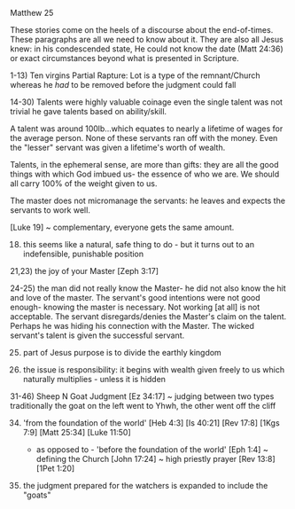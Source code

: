 Matthew 25


These stories come on the heels of a discourse about the end-of-times.
These paragraphs are all we need to know about it.
They are also all Jesus knew: in his condescended state, He could not know the date (Matt 24:36) or exact circumstances beyond what is presented in Scripture.  

1-13) Ten virgins
Partial Rapture: Lot is a type of the remnant/Church whereas he _had_ to be removed before the judgment could fall

14-30) Talents were highly valuable coinage
	even the single talent was not trivial
	he gave talents based on ability/skill. 

  A talent was around 100lb...which equates to nearly a lifetime of wages for the average person.
  None of these servants ran off with the money.
  Even the "lesser" servant was given a lifetime's worth of wealth.

  Talents, in the ephemeral sense, are more than gifts: they are all the good things with which God imbued us- the essence of who we are.
  We should all carry 100% of the weight given to us.
  
  The master does not micromanage the servants: he leaves and expects the servants to work well.  

[Luke 19] ~ complementary, everyone gets the same amount. 
  
18) this seems like a natural, safe thing to do - but it turns out to an indefensible, punishable position


21,23) the joy of your Master
	[Zeph 3:17]
	

24-25) the man did not really know the Master- he did not also know the hit and love of the master.
  The servant's good intentions were not good enough- knowing the master is necessary.
  Not working [at all] is not acceptable.
	The servant disregards/denies the Master's claim on the talent.
	Perhaps he was hiding his connection with the Master.
	The wicked servant's talent is given the successful servant.

25) part of Jesus purpose is to divide the earthly kingdom


29) the issue is responsibility: it begins with wealth given freely to us which naturally multiplies - unless it is hidden


31-46) Sheep N Goat Judgment
	[Ez 34:17] ~ judging between two types
	traditionally the goat on the left went to Yhwh, the other went off the cliff

34) 'from the foundation of the world'
		[Heb 4:3]
		[Is 40:21]
		[Rev 17:8]
		[1Kgs 7:9]
		[Matt 25:34]
		[Luke 11:50]
	 - as opposed to -
	'before the foundation of the world'
		[Eph 1:4] ~ defining the Church
		[John 17:24] ~ high priestly prayer
		[Rev 13:8]
		[1Pet 1:20]

41) the judgment prepared for the watchers is expanded to include the "goats"
